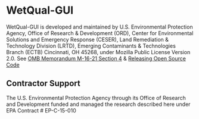 # WetQual-GUI

WetQual-GUI is developed and maintained by U.S. Environmental Protection Agency, Office of Research & Development (ORD), Center for Environmental Solutions and Emergency Response (CESER), Land Remediation & Technology Division (LRTD), Emerging Contaminants & Technologies Branch (ECTB) Cincinnati, OH 45268, under Mozilla Public License Version 2.0.
See [OMB Memorandum M-16-21 Section 4](https://code.gov/#/policy-guide/docs/compliance/procurement) & [Releasing Open Source Code](https://code.gov/#/policy-guide/docs/open-source/licensing)

## Contractor Support

The U.S. Environmental Protection Agency through its Office of Research and Development funded and managed the research described here under EPA Contract # EP-C-15-010
